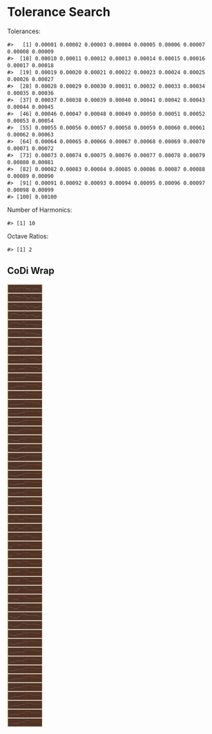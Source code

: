 Tolerance Search
================

Tolerances:

    #>   [1] 0.00001 0.00002 0.00003 0.00004 0.00005 0.00006 0.00007 0.00008 0.00009
    #>  [10] 0.00010 0.00011 0.00012 0.00013 0.00014 0.00015 0.00016 0.00017 0.00018
    #>  [19] 0.00019 0.00020 0.00021 0.00022 0.00023 0.00024 0.00025 0.00026 0.00027
    #>  [28] 0.00028 0.00029 0.00030 0.00031 0.00032 0.00033 0.00034 0.00035 0.00036
    #>  [37] 0.00037 0.00038 0.00039 0.00040 0.00041 0.00042 0.00043 0.00044 0.00045
    #>  [46] 0.00046 0.00047 0.00048 0.00049 0.00050 0.00051 0.00052 0.00053 0.00054
    #>  [55] 0.00055 0.00056 0.00057 0.00058 0.00059 0.00060 0.00061 0.00062 0.00063
    #>  [64] 0.00064 0.00065 0.00066 0.00067 0.00068 0.00069 0.00070 0.00071 0.00072
    #>  [73] 0.00073 0.00074 0.00075 0.00076 0.00077 0.00078 0.00079 0.00080 0.00081
    #>  [82] 0.00082 0.00083 0.00084 0.00085 0.00086 0.00087 0.00088 0.00089 0.00090
    #>  [91] 0.00091 0.00092 0.00093 0.00094 0.00095 0.00096 0.00097 0.00098 0.00099
    #> [100] 0.00100

Number of Harmonics:

    #> [1] 10

Octave Ratios:

    #> [1] 2

## CoDi Wrap

![](../figures/tolerance_search/unnamed-chunk-13-1.png)<!-- -->
